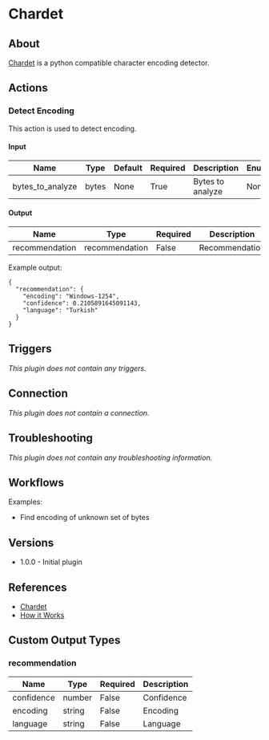 # Chardet

## About

[Chardet](https://chardet.readthedocs.io/en/latest/index.html) is a python compatible character encoding detector.

## Actions

### Detect Encoding

This action is used to detect encoding.

#### Input

|Name|Type|Default|Required|Description|Enum|
|----|----|-------|--------|-----------|----|
|bytes_to_analyze|bytes|None|True|Bytes to analyze|None|

#### Output

|Name|Type|Required|Description|
|----|----|--------|-----------|
|recommendation|recommendation|False|Recommendation|

Example output:

```
{
  "recommendation": {
    "encoding": "Windows-1254",
    "confidence": 0.2105891645091143,
    "language": "Turkish"
  }
}
```

## Triggers

_This plugin does not contain any triggers._

## Connection

_This plugin does not contain a connection._

## Troubleshooting

_This plugin does not contain any troubleshooting information._

## Workflows

Examples:

* Find encoding of unknown set of bytes

## Versions

* 1.0.0 - Initial plugin

## References

* [Chardet](https://chardet.readthedocs.io/en/latest/index.html)
* [How it Works](https://chardet.readthedocs.io/en/latest/how-it-works.html)

## Custom Output Types

### recommendation

|Name|Type|Required|Description|
|----|----|--------|-----------|
|confidence|number|False|Confidence|
|encoding|string|False|Encoding|
|language|string|False|Language|
